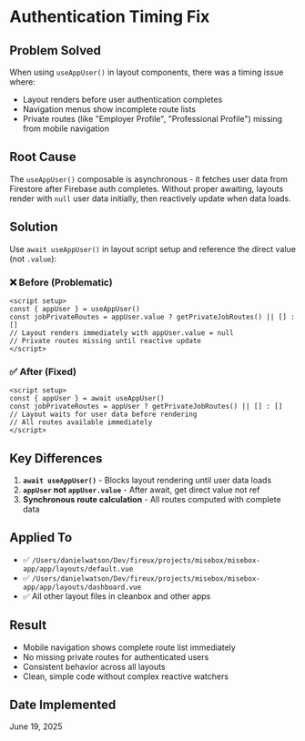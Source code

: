 # Authentication Timing Fix

## Problem Solved

When using `useAppUser()` in layout components, there was a timing issue where:
- Layout renders before user authentication completes
- Navigation menus show incomplete route lists
- Private routes (like "Employer Profile", "Professional Profile") missing from mobile navigation

## Root Cause

The `useAppUser()` composable is asynchronous - it fetches user data from Firestore after Firebase auth completes. Without proper awaiting, layouts render with `null` user data initially, then reactively update when data loads.

## Solution

Use `await useAppUser()` in layout script setup and reference the direct value (not `.value`):

### ❌ Before (Problematic)
```vue
<script setup>
const { appUser } = useAppUser()
const jobPrivateRoutes = appUser.value ? getPrivateJobRoutes() || [] : []
// Layout renders immediately with appUser.value = null
// Private routes missing until reactive update
</script>
```

### ✅ After (Fixed)
```vue
<script setup>
const { appUser } = await useAppUser()
const jobPrivateRoutes = appUser ? getPrivateJobRoutes() || [] : []
// Layout waits for user data before rendering
// All routes available immediately
</script>
```

## Key Differences

1. **`await useAppUser()`** - Blocks layout rendering until user data loads
2. **`appUser` not `appUser.value`** - After await, get direct value not ref
3. **Synchronous route calculation** - All routes computed with complete data

## Applied To

- ✅ `/Users/danielwatson/Dev/fireux/projects/misebox/misebox-app/app/layouts/default.vue`
- ✅ `/Users/danielwatson/Dev/fireux/projects/misebox/misebox-app/app/layouts/dashboard.vue`
- ✅ All other layout files in cleanbox and other apps

## Result

- Mobile navigation shows complete route list immediately
- No missing private routes for authenticated users
- Consistent behavior across all layouts
- Clean, simple code without complex reactive watchers

## Date Implemented

June 19, 2025
